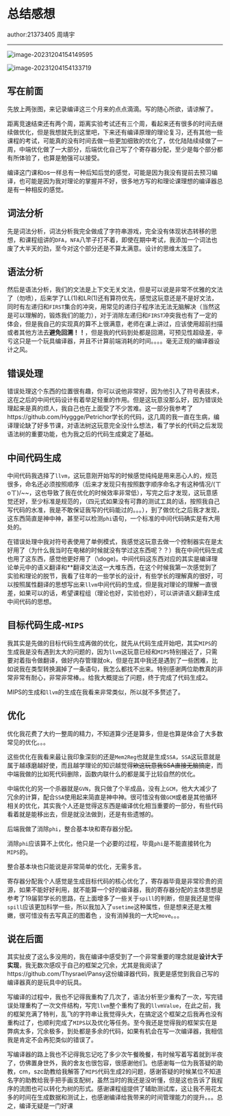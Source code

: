 # 总结感想

author:21373405 周靖宇

---

![image-20231204154149595](C:\Users\dell\AppData\Roaming\Typora\typora-user-images\image-20231204154149595.png)

![image-20231204154133719](C:\Users\dell\AppData\Roaming\Typora\typora-user-images\image-20231204154133719.png)

## 写在前面

先放上两张图，来记录编译这三个月来的点点滴滴。写的随心所欲，请谅解了。

距离竞速结束还有两个周，距离实验考试还有三个周，看起来还有很多的时间去继续做优化，但是我想就先到这里吧，下来还有编译原理的理论复习，还有其他一些课程的考试，可能真的没有时间去做一些更加细致的优化了，优化陆陆续续做了一周，中端优化做了一大部分，后端优化自己写了个寄存器分配，至少是每个部分都有所体验了，也算是勉强可以接受。

编译这门课和os一样总有一种后知后觉的感觉，可能是因为我没有提前去预习编译，也可能是因为我对理论的掌握并不好，很多地方写的和理论课理想的编译器总是有一种相反的感觉。

## 词法分析

先是词法分析，词法分析我完全做成了字符串游戏，完全没有体现状态转移的思想，和课程组讲的`DFA`，`NFA`八竿子打不着，即使在期中考试，我添加一个词法也废了大半天的劲，至今对这个部分还是不算太满意。设计的思维太浅显了。

## 语法分析

然后是语法分析，我们的文法是上下文无关文法，但是可以说是非常不优雅的文法了（勿喷），后来学了LL(1)和LR(1)还有算符优先，感觉这玩意还是不是好文法，同时有左递归和`FIRST`集合的冲突，用常见的递归子程序法无法无脑解决（当然这是可以理解的，锻炼我们的能力），对于消除左递归和`FIRST`冲突我也有了一定的体会，但是我自己的实现真的算不上很满意，老师在课上讲过，应该使用超前扫描或者其他方法去**避免回溯！！**，但是我的代码到处都是回溯，可预见性超级差，辛亏这只是一个玩具编译器，并且不计算前端消耗的时间。。。。毫无正规的编译器设计之风。

## 错误处理

错误处理这个东西的位置很有趣，你可以说他非常好，因为他引入了符号表技术，这在之后的中间代码设计有着举足轻重的作用。但是这玩意没那么好，因为错误处理起来是真的烦人，我自己也在上面受了不少苦难。这一部分我参考了https://github.com/Hyggge/Petrichor学长的代码，这几周的我一直在生病，编译理论缺了好多节课，对语法树这玩意完全没什么想法，看了学长的代码之后发现语法树的重要功能，也为我之后的代码生成奠定了基础。

## 中间代码生成

中间代码我选择了`llvm`，这玩意刚开始写的时候感觉纯纯是用来恶心人的，规范很多，命名还必须按照顺序（后来才发现只有按照数字顺序命名才有这种情况/(ㄒoㄒ)/~~，这也导致了我在优化的时候效率非常低），写完之后才发现，这玩意感觉还好，至少标准是规范的，（四元式如果没有可靠的测试工具的话，按照我自己写代码的水准，我是不敢保证我写的代码能过的。。。），到了做优化之后我才发现，这东西简直是神中神，甚至可以检测`phi`语句，一个标准的中间代码确实是有大用处的。

在错误处理中我对符号表使用了单例模式，我感觉这玩意去做一个控制器实在是太好用了（为什么我当时在电梯的时候就没有学过这东西呢？？）我在中间代码生成也用了这东西，感觉他更好用了（\doge)。中间代码这东西对应的其实是编译理论单元中的语义翻译和**翻译文法这一大堆东西，在这个时候我第一次感觉到了实验和理论的脱节，我看了往年的一些学长的设计，有些学长的理解真的很好，可以按照属性翻译的思想写出来`llvm`中间代码的生成，但是我对理论的理解一直很差，如果可以的话，希望课程组（理论也好，实验也好），可以讲讲语义翻译生成中间代码的思想。

## 目标代码生成-`MIPS`

我其实是先做的目标代码生成再做的优化，就先从代码生成开始吧，其实`MIPS`的生成我是没有遇到太大的问题的，因为`llvm`这玩意已经和`MIPS`特别接近了，只需要对着指令做翻译，做好内存管理就ok，但是在其中我还是遇到了一些困难，比如说我在类型转换漏掉了一条语句，我怎么都找不出来。特别感谢两位助教真的非常非常有耐心，非常非常棒。。给我大概提出了问题，终于完成了代码生成2。

MIPS的生成和`llvm`的生成在我看来非常类似，所以就不多赘述了。

## 优化

优化我花费了大约一整周的精力，不知道算少还是算多，但是也算是体会了大多数常见的优化。。。

这些优化在我看来最让我印象深刻的还是`Mem2Reg`也就是生成`SSA`，`SSA`这玩意就是属于越琢磨越好使，而且越学理论的知识越觉得~~欸这玩意我SSA直接无脑搞定~~，而中端我做的比如死代码删除，函数内联什么的都是属于比较自然的优化。

中端优化的另一个杀器就是`GVN`，我只做了个半成品，没有上`GCM`，他大大减少了冗余的计算，配合`SSA`使用起来简直是神中神。很可惜没有做`GCM`或者是其他循环相关的优化，其实我个人还是觉得这东西是编译优化相当重要的一部分，有些代码看着就是能移出去，但是就没法做到，还是有些遗憾的。

后端我做了消除`phi`，整合基本块和寄存器分配。

消除`phi`应该算不上优化，他只是一个必要的过程，毕竟`phi`是不能直接转化为`MIPS`的。

整合基本块也只能说是非常简单的优化，无需多言。

寄存器分配我个人感觉是生成目标代码的核心优化了，寄存器毕竟是非常珍贵的资源，如果不能好好利用，就不能算一个好的编译器，我的寄存器分配的主体思想是参考了19届郭学长的思路，在上面增多了一些关于`spill`的判断，但是我还是觉得`spill`应该更加科学一些，所以我加入了`usetime`这种属性，但是想来还是太稚嫩，很可惜没有去写真正的图着色 ，没有消掉我的一大坨`move`。。。

## 说在后面

其实扯皮了这么多没用的，我在编译中感受到了一个非常重要的理念就是**设计大于实现**，我无数次感叹于自己的框架之冗余，尤其是我阅读了https://github.com/Thysrael/Pansy这份编译器代码，我更是感觉到我自己写的编译器真的是玩具中的玩具。

写编译的过程中，我也不记得我重构了几次了，语法分析至少重构了一次，写完错误处理重构了一次文件结构，写完`llvm`整个重构了我的`llvmValue`，在此之前，我的框架充满了特判，乱飞的字符串让我觉得头大，在搞定这个框架之后我再也没有重构过了，也顺利完成了`MIPS`以及优化等任务。至今我还是觉得我的框架实在是弊病太多，冗余极多，到处都是多余的代码，如果有机会在写一次编译器，我相信我是肯定不会再犯类似的错误了。

写编译器的路上我也不记得我忘记吃了多少次午餐晚餐，有时候写着写着就到半夜了，仿佛置身世外，我的舍友也很包容，很感谢他们。也感谢每一位为我答疑的助教，cm，szc助教给我解答了`MIPS`代码生成2的问题，感谢答疑的时候某位不知道名字的助教给我手把手画支配树，虽然当时的我还是没听懂，但是这也告诉了我程序的流图也可以转化为树的形式。感谢课程组提供了辅助测试库，这让我不用花太多的时间在生成数据和测试上，也感谢编译给我带来的时间管理能力的提升。。。总之，编译无疑是一门好课
